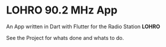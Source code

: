 # LOHRO 90.2 MHz App
An App written in Dart with Flutter for the Radio Station **LOHRO**

See the Project for whats done and whats to do.
